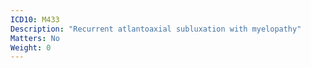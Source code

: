 ```yaml
---
ICD10: M433
Description: "Recurrent atlantoaxial subluxation with myelopathy"
Matters: No
Weight: 0
---
```

